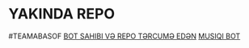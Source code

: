 # YAKINDA REPO
#TEAMABASOF
[BOT SAHIBI VƏ REPO TƏRCUMƏ EDƏN](https://t.me/TTteamabasof)
[MUSIQI BOT](https://t.me/teamabasov)
